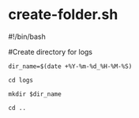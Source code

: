 # create-folder.sh
#!/bin/bash

#Create directory for logs

`dir_name=$(date +%Y-%m-%d_%H-%M-%S)`

`cd logs`

`mkdir $dir_name`

`cd ..`

